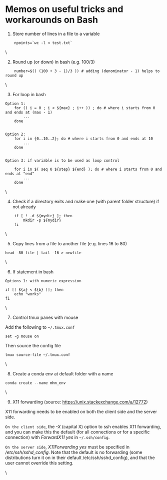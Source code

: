 # Memos on useful tricks and workarounds on Bash


1. Store number of lines in a file to a variable

```
	npoints=`wc -l < test.txt`

```
\

2. Round up (or down) in bash (e.g. 100/3)

```
	number=$(( (100 + 3 - 1)/3 )) # adding (denominator - 1) helps to round up

```
\


3. For loop in bash

```
Option 1:
	for (( i = 0 ; i < ${max} ; i++ )) ; do # where i starts from 0 and ends at (max - 1)
		...
	done


Option 2:
	for i in {0..10..2}; do # where i starts from 0 and ends at 10
		...
	done


Option 3: if variable is to be used as loop control

	for i in $( seq 0 ${step} ${end} ); do # where i starts from 0 and ends at "end"
		...
	done

```
\


4. Check if a directory exits and make one (with parent folder structure) if not already

```
	if [ ! -d ${mydir} ]; then
	    mkdir -p ${mydir}
	fi

```
\

5. Copy lines from a file to another file (e.g. lines 16 to 80)

```
head -80 file | tail -16 > newfile
```
\

6. If statement in bash

```
Options 1: with numeric expression

if [[ ${a} < ${b} ]]; then 
	echo "works"
fi
```
\

7. Control tmux panes with mouse

Add the following to `~/.tmux.conf`

```
set -g mouse on

```

Then source the config file


```
tmux source-file ~/.tmux.conf
```
\

8. Create a conda env at default folder with a name

```
conda create --name mhm_env
```
\

9. X11 forwarding (source: https://unix.stackexchange.com/a/12772)

X11 forwarding needs to be enabled on both the client side and the server side.

`On the client side`, the *-X* (capital X) option to ssh enables X11 forwarding, and you can make this the default (for all connections or for a specific connection) with *ForwardX11 yes* in `~/.ssh/config`.

`On the server side`, *X11Forwarding yes* must be specified in */etc/ssh/sshd_config*. Note that the default is no forwarding (some distributions turn it on in their default /etc/ssh/sshd_config), and that the user cannot override this setting.

\
